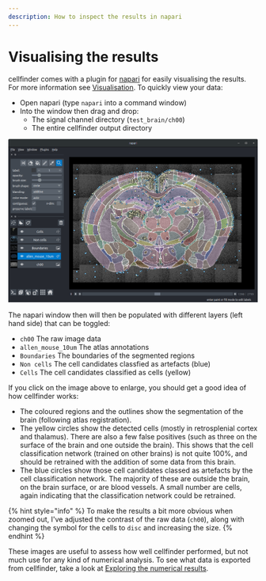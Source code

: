 ```yaml
---
description: How to inspect the results in napari
---
```


# Visualising the results

cellfinder comes with a plugin for [napari](https://napari.org/) for easily visualising the results. For more information see [Visualisation](../user-guide/visualisation.md). To quickly view your data:

* Open napari \(type `napari` into a command window\)
* Into the window then drag and drop:
  * The signal channel directory \(`test_brain/ch00`\)
  * The entire cellfinder output directory

![cellfinder results viewed in napari](../../.gitbook/assets/cellfinder_results.png)

The napari window then will then be populated with different layers \(left hand side\) that can be toggled:

* `ch00` The raw image data
* `allen_mouse_10um` The atlas annotations
* `Boundaries` The boundaries of the segmented regions
* `Non cells` The cell candidates classfied as artefacts \(blue\)
* `Cells` The cell candidates classified as cells \(yellow\)

If you click on the image above to enlarge, you should get a good idea of how cellfinder works:

* The coloured regions and the outlines show the segmentation of the brain \(following atlas registration\).
* The yellow circles show the detected cells \(mostly in retrosplenial cortex and thalamus\). There are also a few false positives \(such as three on the surface of the brain and one outside the brain\). This shows that the cell classification network \(trained on other brains\) is not quite 100%, and should be retrained with the addition of some data from this brain.
* The blue circles show those cell candidates classed as artefacts by the cell classification network. The majority of these are outside the brain, on the brain surface, or are blood vessels. A small number are cells, again indicating that the classification network could be retrained.

{% hint style="info" %}
To make the results a bit more obvious when zoomed out, I've adjusted the contrast of the raw data \(`ch00`\), along with changing the symbol for the cells to `disc` and increasing the size.
{% endhint %}

These images are useful to assess how well cellfinder performed, but not much use for any kind of numerical analysis. To see what data is exported from cellfinder, take a look at [Exploring the numerical results](exploring-the-numerical-results.md).

